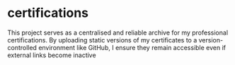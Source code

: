 # certifications
This project serves as a centralised and reliable archive for my professional certifications. By uploading static versions of my certificates to a version-controlled environment like GitHub, I ensure they remain accessible even if external links become inactive

